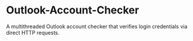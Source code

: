 # Outlook-Account-Checker
A multithreaded Outlook account checker that verifies login credentials via direct HTTP requests.
